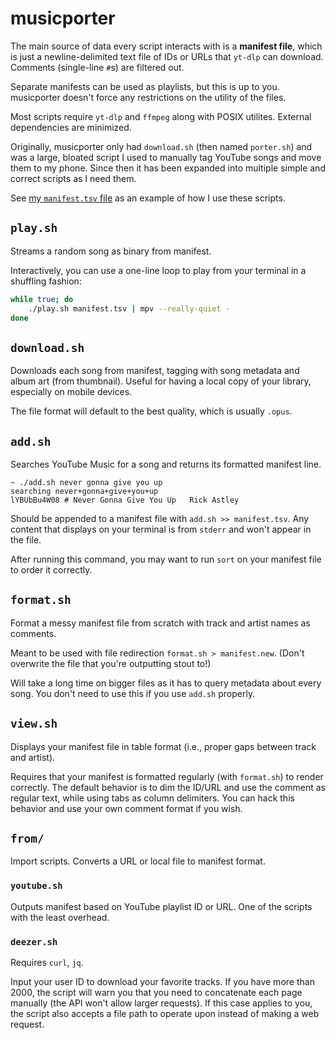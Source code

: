 # musicporter

The main source of data every script interacts with is a **manifest file**, which is just a newline-delimited text file of IDs or URLs that `yt-dlp` can download. Comments (single-line `#`s) are filtered out.

Separate manifests can be used as playlists, but this is up to you. musicporter doesn't force any restrictions on the utility of the files.

Most scripts require `yt-dlp` and `ffmpeg` along with POSIX utilites. External dependencies are minimized.

Originally, musicporter only had `download.sh` (then named `porter.sh`) and was a large, bloated script I used to manually tag YouTube songs and move them to my phone. Since then it has been expanded into multiple simple and correct scripts as I need them.

See [my `manifest.tsv` file](https://gist.github.com/ethamck/701a8af65a8a83a46efca428760d436b) as an example of how I use these scripts.

## `play.sh`

Streams a random song as binary from manifest.

Interactively, you can use a one-line loop to play from your terminal in a shuffling fashion:

```sh
while true; do
	./play.sh manifest.tsv | mpv --really-quiet -
done
```

## `download.sh`

Downloads each song from manifest, tagging with song metadata and album art (from thumbnail). Useful for having a local copy of your library, especially on mobile devices.

The file format will default to the best quality, which is usually `.opus`.

## `add.sh`

Searches YouTube Music for a song and returns its formatted manifest line.

```
~ ./add.sh never gonna give you up
searching never+gonna+give+you+up
lYBUbBu4W08	# Never Gonna Give You Up	Rick Astley
```

Should be appended to a manifest file with `add.sh >> manifest.tsv`. Any content that displays on your terminal is from `stderr` and won't appear in the file.

After running this command, you may want to run `sort` on your manifest file to order it correctly.

## `format.sh`

Format a messy manifest file from scratch with track and artist names as comments.

Meant to be used with file redirection `format.sh > manifest.new`. (Don't overwrite the file that you're outputting stout to!)

Will take a long time on bigger files as it has to query metadata about every song. You don't need to use this if you use `add.sh` properly.

## `view.sh`

Displays your manifest file in table format (i.e., proper gaps between track and artist).

Requires that your manifest is formatted regularly (with `format.sh`) to render correctly. The default behavior is to dim the ID/URL and use the comment as regular text, while using tabs as column delimiters. You can hack this behavior and use your own comment format if you wish.

## `from/`

Import scripts. Converts a URL or local file to manifest format.

### `youtube.sh`

Outputs manifest based on YouTube playlist ID or URL. One of the scripts with the least overhead.

### `deezer.sh`

Requires `curl`, `jq`.

Input your user ID to download your favorite tracks. If you have more than 2000, the script will warn you that you need to concatenate each page manually (the API won't allow larger requests). If this case applies to you, the script also accepts a file path to operate upon instead of making a web request.
